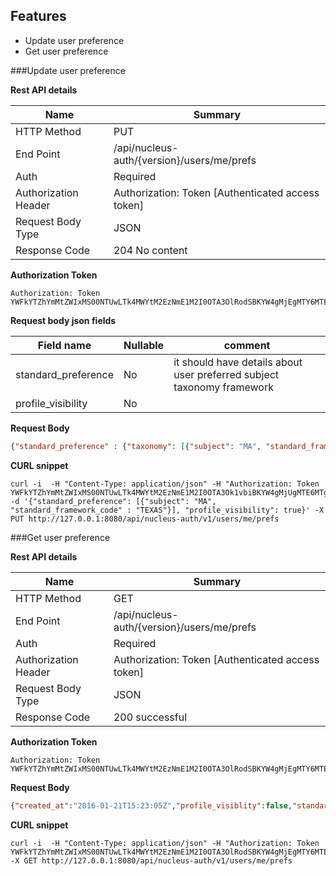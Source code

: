 Features
----------

  -  Update user preference
  -  Get user preference
  
###Update user preference

**Rest API details**

| Name | Summary |
|------------------------|--------|
| HTTP Method | PUT |
| End Point | /api/nucleus-auth/{version}/users/me/prefs |
| Auth | Required |
| Authorization Header | Authorization: Token [Authenticated access token]
| Request Body Type | JSON |
| Response Code | 204 No content |

**Authorization Token**
```
Authorization: Token YWFkYTZhYmMtZWIxMS00NTUwLTk4MWYtM2EzNmE1M2I0OTA3OlRodSBKYW4gMjEgMTY6MTE6MTcgSVNUIDIwMTY6MTQ1MzM3Mjg3NzQxMA==
```

**Request body json fields**

| Field name          | Nullable | comment                            |
|---------------------|----------|------------------------------------|
| standard_preference | No   | it should have details about user preferred subject taxonomy framework  |
| profile_visibility | No   | |



**Request Body**

```json
{"standard_preference" : {"taxonomy": [{"subject": "MA", "standard_framework_code" : "TEXAS"}], "profile_visibility": true}}
```

**CURL snippet**

```posh
curl -i  -H "Content-Type: application/json" -H "Authorization: Token YWFkYTZhYmMtZWIxMS00NTUwLTk4MWYtM2EzNmE1M2I0OTA3Ok1vbiBKYW4gMjUgMTE6MTg6MDUgSVNUIDIwMTY6MTQ1MzcwMDg4NTQzMA==" -d '{"standard_preference": [{"subject": "MA", "standard_framework_code" : "TEXAS"}], "profile_visibility": true}' -X PUT http://127.0.0.1:8080/api/nucleus-auth/v1/users/me/prefs
```

###Get user preference

**Rest API details**

| Name | Summary |
|------------------------|--------|
| HTTP Method | GET |
| End Point | /api/nucleus-auth/{version}/users/me/prefs |
| Auth | Required |
| Authorization Header | Authorization: Token [Authenticated access token]
| Request Body Type | JSON |
| Response Code | 200 successful |

**Authorization Token**
```
Authorization: Token YWFkYTZhYmMtZWIxMS00NTUwLTk4MWYtM2EzNmE1M2I0OTA3OlRodSBKYW4gMjEgMTY6MTE6MTcgSVNUIDIwMTY6MTQ1MzM3Mjg3NzQxMA==
```

**Request Body**

```json
{"created_at":"2016-01-21T15:23:05Z","profile_visiblity":false,"standard_preference":{"taxonomy":[{"subject":"MA","standard_framework_code":"TEXAS"}],"profile_visibility":true},"updated_at":"2016-01-21T15:26:19Z","user_id":"aada6abc-eb11-4550-981f-3a36a53b4907"}
```

**CURL snippet**

```posh
curl -i  -H "Content-Type: application/json" -H "Authorization: Token YWFkYTZhYmMtZWIxMS00NTUwLTk4MWYtM2EzNmE1M2I0OTA3OlRodSBKYW4gMjEgMTY6MTE6MTcgSVNUIDIwMTY6MTQ1MzM3Mjg3NzQxMA=="  -X GET http://127.0.0.1:8080/api/nucleus-auth/v1/users/me/prefs
```


